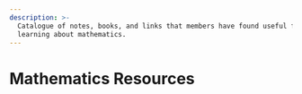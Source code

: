 ```yaml
---
description: >-
  Catalogue of notes, books, and links that members have found useful for
  learning about mathematics.
---
```


# Mathematics Resources

